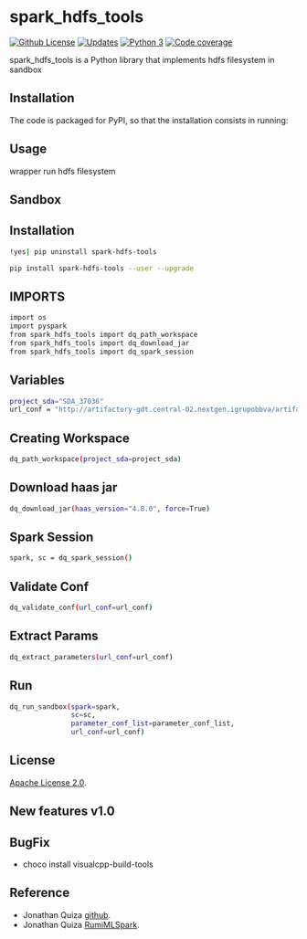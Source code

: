 # spark_hdfs_tools

[![Github License](https://img.shields.io/badge/License-Apache%202.0-blue.svg)](https://opensource.org/licenses/Apache-2.0)
[![Updates](https://pyup.io/repos/github/woctezuma/google-colab-transfer/shield.svg)](pyup)
[![Python 3](https://pyup.io/repos/github/woctezuma/google-colab-transfer/python-3-shield.svg)](pyup)
[![Code coverage](https://codecov.io/gh/woctezuma/google-colab-transfer/branch/master/graph/badge.svg)](codecov)

spark_hdfs_tools is a Python library that implements hdfs filesystem in sandbox

## Installation

The code is packaged for PyPI, so that the installation consists in running:


## Usage

wrapper run hdfs filesystem

## Sandbox
## Installation
```sh
!yes| pip uninstall spark-hdfs-tools
```

```sh
pip install spark-hdfs-tools --user --upgrade
```

## IMPORTS
```sh
import os
import pyspark
from spark_hdfs_tools import dq_path_workspace
from spark_hdfs_tools import dq_download_jar
from spark_hdfs_tools import dq_spark_session

```

## Variables
```sh
project_sda="SDA_37036"
url_conf = "http://artifactory-gdt.central-02.nextgen.igrupobbva/artifactory/gl-datio-spark-libs-maven-local/com/datiobd/cdd-hammurabi/4.0.9/DQ_LOCAL_CONFS/KCOG/KCOG_branch_MRField.conf"
```


## Creating Workspace
```sh
dq_path_workspace(project_sda=project_sda)
```


## Download haas jar
```sh
dq_download_jar(haas_version="4.8.0", force=True)
```


## Spark Session
```sh
spark, sc = dq_spark_session()
```


## Validate Conf
```sh
dq_validate_conf(url_conf=url_conf)
```


## Extract Params
```sh
dq_extract_parameters(url_conf=url_conf)
```



## Run 
```sh
dq_run_sandbox(spark=spark,
               sc=sc,
               parameter_conf_list=parameter_conf_list,
               url_conf=url_conf)
```





## License

[Apache License 2.0](https://www.dropbox.com/s/8t6xtgk06o3ij61/LICENSE?dl=0).

## New features v1.0

## BugFix

- choco install visualcpp-build-tools

## Reference

- Jonathan Quiza [github](https://github.com/jonaqp).
- Jonathan Quiza [RumiMLSpark](http://rumi-ml.herokuapp.com/).
